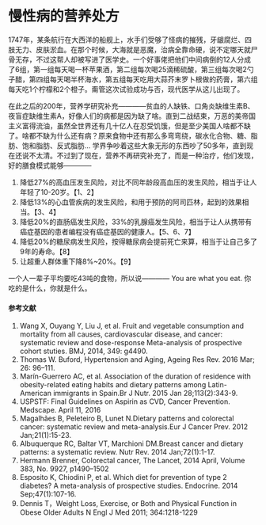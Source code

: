 # 慢性病的营养处方

1747年，某条航行在大西洋的船舰上，水手们受够了怪病的摧残，牙龈腐烂、四肢无力、皮肤淤血。在那个时候，大海就是恶魔，治病全靠命硬，说不定哪天就尸骨无存，不过这帮人却被写进了医学史。一个好事佬把他们中间病倒的12人分成了6组，第一组每天喝一杯苹果酒，第二组每次喝25滴稀硫酸，第三组每次喝2勺子醋，第四组每天喝半杯海水，第五组每天吃用大蒜芥末罗卜根做的药膏，第六组每天吃1个柠檬和2个橙子。甭管这次试验成功与否，现代医学从这儿出现了。

在此之后的200年，营养学研究补充————贫血的人缺铁、口角炎缺维生素B、夜盲症缺维生素A，好像人们的病都是因为缺了啥。直到二战结束，万恶的美帝国主义富得流油，虽然全世界还有几十亿人在忍受饥饿，但是至少美国人啥都不缺了。啥都不缺为什么还有病？原来食物中还有那么多弯弯绕，碳水化合物、糖、脂肪、饱和脂肪、反式脂肪... 学界争吵着这些大象无形的东西吵了50多年，直到现在还说不太清。不过到了现在，营养不再研究补充了，而是一种治疗，他们发现，好的膳食模式能够————

1. 降低27%的高血压发生风险，对比不同年龄段高血压的发生风险，相当于让人年轻了10-20岁。【1、2】
2. 降低13%的心血管疾病的发生风险，和用于预防的阿司匹林，起到的效果相当。【3、4】
3. 降低20%的直肠癌发生风险，33%的乳腺癌发生风险，相当于让人从携带有癌症基因的患者编程没有癌症基因的健康人。【5、6、7】
4. 降低20%的糖尿病发生风险，按得糖尿病会提前死亡来算，相当于让自己多了9年的寿命。【8】
5. 让超重人群体重下降8%~20%。【9】

一个人一辈子平均要吃43吨的食物，所以说———— You are what you eat. 你吃的是什么，你就是什么。

#### 参考文献

1. Wang X, Ouyang Y, Liu J, et al. Fruit and vegetable consumption and mortality from all causes, cardiovascular disease, and cancer: systematic review and dose-response Meta-analysis of prospective cohort stuties. BMJ, 2014, 349: g4490.
2. Thomas W. Buford, Hypertension and Aging, Ageing Res Rev. 2016 Mar; 26: 96–111.
3. Marín-Guerrero AC, et al. Association of the duration of residence with obesity-related eating habits and dietary patterns among Latin-American immigrants in Spain.Br J Nutr. 2015 Jan 28;113(2):343-9.
4. USPSTF: Final Guidelines on Aspirin as CVD, Cancer Prevention. Medscape. April 11, 2016
5. Magalhães B, Peleteiro B, Lunet N.Dietary patterns and colorectal cancer: systematic review and meta-analysis.Eur J Cancer Prev. 2012 Jan;21(1):15-23.
6. Albuquerque RC, Baltar VT, Marchioni DM.Breast cancer and dietary patterns: a systematic review. Nutr Rev. 2014 Jan;72(1):1-17.
7. Hermann Brenner, Colorectal cancer, The Lancet, 2014 April, Volume 383, No. 9927, p1490–1502
8. Esposito K, Chiodini P, et al. Which diet for prevention of type 2 diabetes? A meta-analysis of prospective studies. Endocrine. 2014 Sep;47(1):107-16.
9. Dennis T，Weight Loss, Exercise, or Both and Physical Function in Obese Older Adults N Engl J Med 2011; 364:1218-1229
